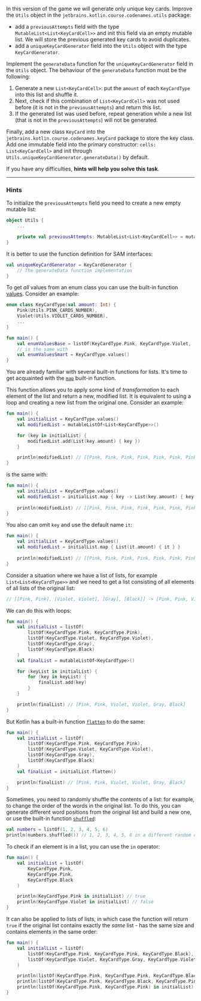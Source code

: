 In this version of the game we will generate only unique key cards.
Improve the `Utils` object in the `jetbrains.kotlin.course.codenames.utils` package:

- add a `previousAttempts` field with the type `MutableList<List<KeyCardCell>>` 
and init this field via an empty mutable list. We will store the previous generated key cards to avoid duplicates.
- add a `uniqueKeyCardGenerator` field into the `Utils` object with the type `KeyCardGenerator`.

Implement the `generateData` function for the `uniqueKeyCardGenerator` field in the `Utils` object.
The behaviour of the `generateData` function must be the following:
1) Generate a new `List<KeyCardCell>`: put the `amount` of each `KeyCardType` into this list and shuffle it.
2) Next, check if this combination of `List<KeyCardCell>` was not used before (it is not in the `previousAttempts`) and return this list.
3) If the generated list was used before, repeat generation while a new list (that is not in the `previousAttempts`) will not be generated.

Finally, add a new class `KeyCard` into the `jetbrains.kotlin.course.codenames.keyCard` package to store the key class.
Add one immutable field into the primary constructor: `cells: List<KeyCardCell>` and init through `Utils.uniqueKeyCardGenerator.generateData()` by default.

If you have any difficulties, **hints will help you solve this task**.

----

### Hints

<div class="hint" title="Empty mutable list initialization">

To initialize the `previousAttempts` field you need to create a new empty mutable list:
```kotlin
object Utils {
    ...

    private val previousAttempts: MutableList<List<KeyCardCell>> = mutableListOf()
}
```
</div>

<div class="hint" title="Function definition of the SAM interfaces">

It is better to use the function definition for SAM interfaces:
```kotlin
val uniqueKeyCardGenerator = KeyCardGenerator {
    // The generateData function implementation
}
```
</div>


<div class="hint" title="How to get all values from an enum class?">

To get _all_ values from an enum class you can use the built-in function [values](https://kotlinlang.org/docs/enum-classes.html#working-with-enum-constants).
Consider an example:

```kotlin
enum class KeyCardType(val amount: Int) {
    Pink(Utils.PINK_CARDS_NUMBER),
    Violet(Utils.VIOLET_CARDS_NUMBER),
    ...
}

fun main() {
    val enumValuesBase = listOf(KeyCardType.Pink, KeyCardType.Violet, ...)
    // is the same with
    val enumValuesSmart = KeyCardType.values()
}
```
</div>

<div class="hint" title="The map built-in function">

You are already familiar with several built-in functions for lists. 
It's time to get acquainted with the [`map`](https://kotlinlang.org/api/latest/jvm/stdlib/kotlin.collections/map.html) built-in function.

This function allows you to apply some kind of _transformation_ to each element of the list and return a new, modified list. 
It is equivalent to using a loop and creating a new list from the original one. Consider an example:

```kotlin
fun main() {
    val initialList = KeyCardType.values()
    val modifiedList = mutableListOf<List<KeyCardType>>()

    for (key in initialList) {
        modifiedList.add(List(key.amount) { key })
    }

    println(modifiedList) // [[Pink, Pink, Pink, Pink, Pink, Pink, Pink, Pink], [Violet, Violet, Violet, Violet, Violet, Violet, Violet, Violet, Violet], [Gray, Gray, Gray, Gray, Gray, Gray, Gray], [Black]]
}
```

is the same with:

```kotlin
fun main() {
    val initialList = KeyCardType.values()
    val modifiedList = initialList.map { key -> List(key.amount) { key } }
    
    println(modifiedList) // [[Pink, Pink, Pink, Pink, Pink, Pink, Pink, Pink], [Violet, Violet, Violet, Violet, Violet, Violet, Violet, Violet, Violet], [Gray, Gray, Gray, Gray, Gray, Gray, Gray], [Black]]
}
```

You also can omit `key` and use the default name `it`:
```kotlin
fun main() {
    val initialList = KeyCardType.values()
    val modifiedList = initialList.map { List(it.amount) { it } }
    
    println(modifiedList) // [[Pink, Pink, Pink, Pink, Pink, Pink, Pink, Pink], [Violet, Violet, Violet, Violet, Violet, Violet, Violet, Violet, Violet], [Gray, Gray, Gray, Gray, Gray, Gray, Gray], [Black]]
}
```
</div>

<div class="hint" title="How to flat a list of lists into one list?">

Consider a situation where we have a list of lists, for example `List<List<KeyCardType>>` 
and we need to get a list consisting of all elements of all lists of the original list:
```kotlin
// [[Pink, Pink], [Violet, Violet], [Gray], [Black]] -> [Pink, Pink, Violet, Violet, Gray, Black]
```

We can do this with loops:
```kotlin
fun main() {
    val initialList = listOf(
        listOf(KeyCardType.Pink, KeyCardType.Pink),
        listOf(KeyCardType.Violet, KeyCardType.Violet),
        listOf(KeyCardType.Gray),
        listOf(KeyCardType.Black)
    )
    val finalList = mutableListOf<KeyCardType>()

    for (keyList in initialList) {
        for (key in keyList) {
            finalList.add(key)
        }
    }

    println(finalList) // [Pink, Pink, Violet, Violet, Gray, Black]
}
```

But Kotlin has a built-in function [`flatten`](https://kotlinlang.org/api/latest/jvm/stdlib/kotlin.collections/flatten.html) to do the same:
```kotlin
fun main() {
    val initialList = listOf(
        listOf(KeyCardType.Pink, KeyCardType.Pink),
        listOf(KeyCardType.Violet, KeyCardType.Violet),
        listOf(KeyCardType.Gray),
        listOf(KeyCardType.Black)
    )
    val finalList = initialList.flatten()

    println(finalList) // [Pink, Pink, Violet, Violet, Gray, Black]
}
```
</div>

<div class="hint" title="The `shuffled` built-in function">

Sometimes, you need to randomly shuffle the contents of a list: for example,
to change the order of the words in the original list.
To do this, you can generate different word positions from the original list and build a new one,
or use the built-in function [`shuffled`](https://kotlinlang.org/api/latest/jvm/stdlib/kotlin.collections/shuffled.html):

  ```kotlin
  val numbers = listOf(1, 2, 3, 4, 5, 6)
  println(numbers.shuffled()) // 1, 2, 3, 4, 5, 6 in a different random order
  ```
</div>

<div class="hint" title="How to check if an element is in a list?">

To check if an element is in a list, you can use the `in` operator:
```kotlin
fun main() {
    val initialList = listOf(
        KeyCardType.Pink,
        KeyCardType.Pink,
        KeyCardType.Black
    )

    println(KeyCardType.Pink in initialList) // true
    println(KeyCardType.Violet in initialList) // false
}
```

It can also be applied to lists of lists, in which case the function will return `true` if the original list contains 
exactly the _same_ list - has the same size and contains elements in the same order:

```kotlin
fun main() {
    val initialList = listOf(
        listOf(KeyCardType.Pink, KeyCardType.Pink, KeyCardType.Black),
        listOf(KeyCardType.Violet, KeyCardType.Gray, KeyCardType.Violet)
    )

    println(listOf(KeyCardType.Pink, KeyCardType.Pink, KeyCardType.Black) in initialList) // true
    println(listOf(KeyCardType.Pink, KeyCardType.Black, KeyCardType.Pink) in initialList) // false, because of the different order
    println(listOf(KeyCardType.Pink, KeyCardType.Pink) in initialList) // false
}
```
</div>
